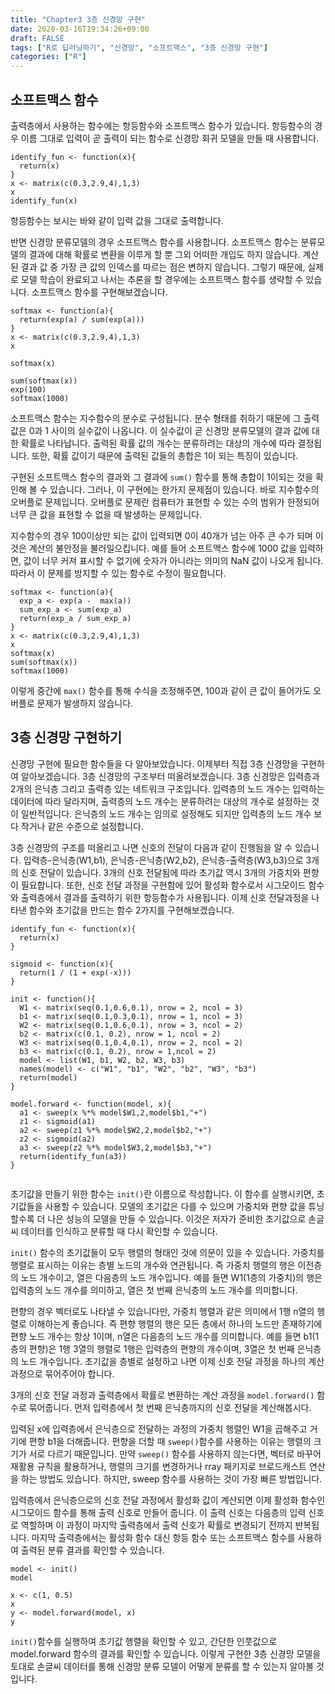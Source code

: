 ```yaml
---
title: "Chapter3 3층 신경망 구현"
date: 2020-03-16T19:34:26+09:00
draft: FALSE
tags: ["R로 딥러닝하기", "신경망", "소프트맥스", "3층 신경망 구현"]
categories: ["R"]
---
```


## 소프트맥스 함수  

출력층에서 사용하는 함수에는 항등함수와 소프트맥스 함수가 있습니다. 항등함수의 경우 이름 그대로 입력이 곧 출력이 되는 함수로 신경망 회귀 모델을 만들 때 사용합니다.

```{r}
identify_fun <- function(x){
  return(x)
}
x <- matrix(c(0.3,2.9,4),1,3)
x
identify_fun(x)
```

항등함수는 보시는 바와 같이 입력 값을 그대로 출력합니다.

반면 신경망 분류모델의 경우 소프트맥스 함수를 사용합니다. 소프트맥스 함수는 분류모델의 결과에 대해 확률로 변환을 이루게 할 뿐 그외 어떠한 개입도 하지 않습니다. 계산된 결과 값 중 가장 큰 값의 인덱스를 따르는 점은 변하지 않습니다.  그렇기 때문에, 실제로 모델 학습이 완료되고 나서는 추론을 할 경우에는 소프트맥스 함수를 생략할 수 있습니다. 소프트맥스 함수를 구현해보겠습니다.

```{r}
softmax <- function(a){
  return(exp(a) / sum(exp(a)))
}
x <- matrix(c(0.3,2.9,4),1,3)
x

softmax(x)

sum(softmax(x))
exp(100)
softmax(1000)
```

소프트맥스 함수는 지수함수의 분수로 구성됩니다. 분수 형태를 취하기 때문에 그 출력 값은 0과 1 사이의 실수값이 나옵니다. 이 실수값이 곧 신경망 분류모델의 결과 값에 대한 확률로 나타납니다. 출력된 확률 값의 개수는 분류하려는 대상의 개수에 따라 결정됩니다. 또한, 확률 값이기 때문에 출력된 값들의 총합은 1이 되는 특징이 있습니다.

구현된 소프트맥스 함수의 결과와 그 결과에 `sum()` 함수를 통해 총합이 1이되는 것을 확인해 볼 수 있습니다. 그러나, 이 구현에는 한가지 문제점이 있습니다. 바로 지수함수의 오버플로 문제입니다. 오버플로 문제란 컴퓨터가 표현할 수 있는 수의 범위가 한정되어 너무 큰 값을 표현할 수 없을 때 발생하는 문제입니다.

지수함수의 경우 100이상만 되는 값이 입력되면 0이 40개가 넘는 아주 큰 수가 되며 이것은 계산의 불안정을 불러일으킵니다. 예를 들어 소프트맥스 함수에 1000 값을 입력하면, 값이 너무 커져 표시할 수 없기에 숫자가 아니라는 의미의 NaN 값이 나오게 됩니다. 따라서 이 문제를 방지할 수 있는 함수로 수정이 필요합니다.

```{r}
softmax <- function(a){
  exp_a <- exp(a -  max(a))
  sum_exp_a <- sum(exp_a)
  return(exp_a / sum_exp_a)
}
x <- matrix(c(0.3,2.9,4),1,3)
x
softmax(x)
sum(softmax(x))
softmax(1000)
```

이렇게 중간에 `max()` 함수를 통해 수식을 조정해주면, 100과 같이 큰 값이 들어가도 오버플로 문제가 발생하지 않습니다.

## 3층 신경망 구현하기

신경망 구현에 필요한 함수들을 다 알아보았습니다. 이제부터 직접 3층 신경망을 구현하여 알아보겠습니다. 3층 신경망의 구조부터 떠올려보겠습니다. 3층 신경망은 입력층과 2개의 은닉층 그리고 출력층 있는 네트워크 구조입니다. 입력층의 노드 개수는 입력하는 데이터에 따라 달라지며, 출력층의 노드 개수는 분류하려는 대상의 개수로 설정하는 것이 일반적입니다. 은닉층의 노드 개수는 임의로 설정해도 되지만 입력층의 노드 개수 보다 작거나 같은 수준으로 설정합니다.  

3층 신경망의 구조를 떠올리고 나면 신호의 전달이 다음과 같이 진행됨을 알 수 있습니다. 입력층-은닉층(W1,b1), 은닉층-은닉층(W2,b2), 은닉층-출력층(W3,b3)으로 3개의 신호 전달이 있습니다. 3개의 신호 전달됨에 따라 초기값 역시 3개의 가중치와 편향이 필요합니다. 또한, 신호 전달 과정을 구현함에 있어 활성화 함수로서 시그모이드 함수와 출력층에서 결과를 출력하기 위한 항등함수가 사용됩니다. 이제 신호 전달과정을 나타낸 함수와 초기값을 만드는 함수 2가지를 구현해보겠습니다.

```{r}
identify_fun <- function(x){
  return(x)
}

sigmoid <- function(x){
  return(1 / (1 + exp(-x)))
}

init <- function(){
  W1 <- matrix(seq(0.1,0.6,0.1), nrow = 2, ncol = 3)
  b1 <- matrix(seq(0.1,0.3,0.1), nrow = 1, ncol = 3)
  W2 <- matrix(seq(0.1,0.6,0.1), nrow = 3, ncol = 2)
  b2 <- matrix(c(0.1, 0.2), nrow = 1, ncol = 2)
  W3 <- matrix(seq(0.1,0.4,0.1), nrow = 2, ncol = 2)
  b3 <- matrix(c(0.1, 0.2), nrow = 1,ncol = 2)
  model <- list(W1, b1, W2, b2, W3, b3)
  names(model) <- c("W1", "b1", "W2", "b2", "W3", "b3")
  return(model)
}

model.forward <- function(model, x){
  a1 <- sweep(x %*% model$W1,2,model$b1,"+")
  z1 <- sigmoid(a1)
  a2 <- sweep(z1 %*% model$W2,2,model$b2,"+")
  z2 <- sigmoid(a2)
  a3 <- sweep(z2 %*% model$W3,2,model$b3,"+")
  return(identify_fun(a3))
}


```

초기값을 만들기 위한 함수는 `init()`란 이름으로 작성합니다. 이 함수를 실행시키면, 초기값들을 사용할 수 있습니다. 모델의 초기값은 다를 수 있으며 가중치와 편향 값을 튜닝할수록 더 나은 성능의 모델을 만들 수 있습니다. 이것은 저자가 준비한 초기값으로 손글씨 데이터를 인식하고 분류할 때 다시 확인할 수 있습니다.

`init()` 함수의 초기값들이 모두 행렬의 형태인 것에 의문이 있을 수 있습니다. 가중치를 행렬로 표시하는 이유는 층별 노드의 개수와 연관됩니다. 즉 가중치 행렬의 행은 이전층의 노드 개수이고, 열은 다음층의 노드 개수입니다. 예를 들면 W1(1층의 가중치)의 행은 입력층의 노드 개수를 의미하고, 열은 첫 번째 은닉층의 노드 개수를 의미합니다.

편향의 경우 벡터로도 나타낼 수 있습니다만, 가중치 행렬과 같은 의미에서 1행 n열의 행렬로 이해하는게 좋습니다. 즉 편향 행렬의 행은 모든 층에서 하나의 노드만 존재하기에 편향 노드 개수는 항상 1이며, n열은 다음층의 노드 개수를 의미합니다. 예를 들면 b1(1층의 편향)은 1행 3열의 행렬로 1행은 입력층의 편향의 개수이며, 3열은 첫 번째 은닉층의 노드 개수입니다. 초기값을 층별로 설정하고 나면 이제 신호 전달 과정을 하나의 계산 과정으로 묶어주어야 합니다.   

3개의 신호 전달 과정과 출력층에서 확률로 변환하는 계산 과정을 `model.forward()` 함수로 묶어줍니다. 먼저 입력층에서 첫 번째 은닉층까지의 신호 전달을 계산해봅시다.

입력된 x에 입력층에서 은닉층으로 전달하는 과정의 가중치 행렬인 W1을 곱해주고 거기에 편향 b1을 더해줍니다. 편향을 더할 때 `sweep()`함수를 사용하는 이유는 행렬의 크기가 서로 다르기 때문입니다. 만약 `sweep()` 함수를 사용하지 않는다면, 벡터로 바꾸어 재활용 규칙을 활용하거나, 행렬의 크기를 변경하거나 rray 패키지로 브로드캐스트 연산을 하는 방법도 있습니다. 하지만, sweep 함수를 사용하는 것이 가장 빠른 방법입니다.

입력층에서 은닉층으로의 신호 전달 과정에서 활성화 값이 계산되면 이제 활성화 함수인 시그모이드 함수를 통해 출력 신호로 만들어 줍니다. 이 출력 신호는 다음층의 입력 신호로 역할하며 이 과정이 마지막 출력층에서 출력 신호가 확률로 변경되기 전까지 반복됩니다. 마지막 출력층에서는 활성화 함수 대신 항등 함수 또는 소프트맥스 함수를 사용하여 출력된 분류 결과를 확인할 수 있습니다.     

```{r}
model <- init()
model

x <- c(1, 0.5)
x
y <- model.forward(model, x)
y
```

`init()`함수를 실행하여 초기값 행렬을 확인할 수 있고, 간단한 인풋값으로 model.forward 함수의 결과를 확인할 수 있습니다. 이렇게 구현한 3층 신경망 모델을 토대로 손글씨 데이터를 통해 신경망 분류 모델이 어떻게 분류를 할 수 있는지 알아볼 것입니다.
